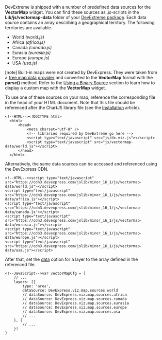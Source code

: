 DevExtreme is shipped with a number of predefined data sources for the **VectorMap** widget. You can find these sources as *.js*-scripts in the **Lib/js/vectormap-data** folder of your [DevExtreme package](/concepts/Common/07%20DevExtreme%20Packages '/Documentation/Guide/Common/DevExtreme_Packages/'). Each data source contains an array describing a geographical territory. The following territories are available.

- World *(world.js)*
- Africa *(africa.js)*
- Canada *(canada.js)*
- Eurasia *(eurasia.js)*
- Europe *(europe.js)*
- USA *(usa.js)*

[note] Built-in maps were not created by DevExpress. They were taken from a [free map data provider](https://www.naturalearthdata.com) and converted to the **VectorMap** format with the **parse()** method. Refer to the [Using a Binary Source](/Documentation/Guide/Widgets/VectorMap/Providing_Data/#Data_for_Areas/Using_a_Binary_Source) section to learn how to display a custom map with the **VectorMap** widget.

To use one of these sources on your map, reference the corresponding file in the head of your HTML document. Note that this file should be referenced after the ChartJS library file (see the [Installation](/concepts/20%20Data%20Visualization/05%20Basics/01%20Installation '/Documentation/Guide/Data_Visualization/Basics/Installation/') article).

	<!--HTML--><!DOCTYPE html>
	  <html>
	      <head>
	          <meta charset="utf-8" />
		      <!-- libraries required by DevExtreme go here -->
			  <script type="text/javascript" src="js/dx.viz.js"></script>
			  <script type="text/javascript" src="js/vectormap-data/world.js"></script>
	      </head>
	  </html>

Alternatively, the same data sources can be accessed and referenced using the DevExpress CDN.

	<!--HTML--><script type="text/javascript" src="https://cdn3.devexpress.com/jslib/minor_16_1/js/vectormap-data/world.js"></script>
	<script type="text/javascript" src="https://cdn3.devexpress.com/jslib/minor_16_1/js/vectormap-data/africa.js"></script>
	<script type="text/javascript" src="https://cdn3.devexpress.com/jslib/minor_16_1/js/vectormap-data/canada.js"></script>
	<script type="text/javascript" src="https://cdn3.devexpress.com/jslib/minor_16_1/js/vectormap-data/eurasia.js"></script>
	<script type="text/javascript" src="https://cdn3.devexpress.com/jslib/minor_16_1/js/vectormap-data/europe.js"></script>
	<script type="text/javascript" src="https://cdn3.devexpress.com/jslib/minor_16_1/js/vectormap-data/usa.js"></script>

After that, set the [data](/api-reference/20%20Data%20Visualization%20Widgets/70%20dxVectorMap/1%20Configuration/layers/data.md '/Documentation/ApiReference/Data_Visualization_Widgets/dxVectorMap/Configuration/layers/#data') option for a layer to the array defined in the referenced file.

	<!--JavaScript-->var vectorMapCfg = {
        // ...
        layers: [{
            type: 'area',
            dataSource: DevExpress.viz.map.sources.world
            // dataSource: DevExpress.viz.map.sources.africa
            // dataSource: DevExpress.viz.map.sources.canada
            // dataSource: DevExpress.viz.map.sources.eurasia
            // dataSource: DevExpress.viz.map.sources.europe
            // dataSource: DevExpress.viz.map.sources.usa
            // ...
        }, {
            // ...
        }]
    }
